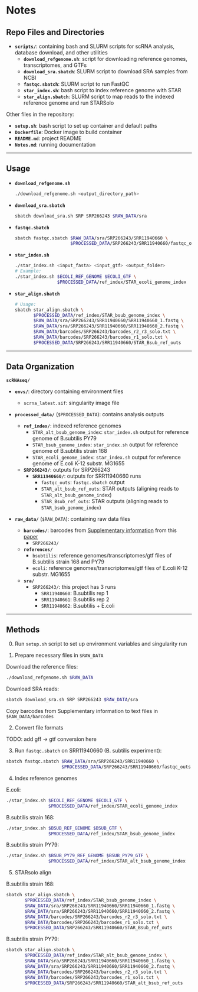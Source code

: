# Notes

## Repo Files and Directories

- **`scripts/`**: containing bash and SLURM scripts for scRNA analysis, database download, and other utilities  
  - **`download_refgenome.sh`**: script for downloading reference genomes, transcriptomes, and GTFs  
  - **`download_sra.sbatch`**: SLURM script to download SRA samples from NCBI  
  - **`fastqc.sbatch`**: SLURM script to run FastQC  
  - **`star_index.sh`**: bash script to index reference genome with STAR  
  - **`star_align.sbatch`**: SLURM script to map reads to the indexed reference genome and run STARSolo  

Other files in the repository:  
- **`setup.sh`**: bash script to set up container and default paths  
- **`Dockerfile`**: Docker image to build container  
- **`README.md`**: project README  
- **`Notes.md`**: running documentation  

---

## Usage

- **`download_refgenome.sh`**  
  ```bash
  ./download_refgenome.sh <output_directory_path>
  ```

- **`download_sra.sbatch`**  
  ```bash
  sbatch download_sra.sh SRP SRP266243 $RAW_DATA/sra
  ```

- **`fastqc.sbatch`**  
  ```bash
  sbatch fastqc.sbatch $RAW_DATA/sra/SRP266243/SRR11940660 \
                       $PROCESSED_DATA/SRP266243/SRR11940660/fastqc_outs
  ```

- **`star_index.sh`**  
  ```bash
  ./star_index.sh <input_fasta> <input_gtf> <output_folder>
  # Example:
  ./star_index.sh $ECOLI_REF_GENOME $ECOLI_GTF \
                  $PROCESSED_DATA/ref_index/STAR_ecoli_genome_index
  ```

- **`star_align.sbatch`**  
  ```bash
  # Usage:
  sbatch star_align.sbatch \
         $PROCESSED_DATA/ref_index/STAR_bsub_genome_index \
         $RAW_DATA/sra/SRP266243/SRR11940660/SRR11940660_1.fastq \
         $RAW_DATA/sra/SRP266243/SRR11940660/SRR11940660_2.fastq \
         $RAW_DATA/barcodes/SRP266243/barcodes_r2_r3_solo.txt \
         $RAW_DATA/barcodes/SRP266243/barcodes_r1_solo.txt \
         $PROCESSED_DATA/SRP266243/SRR11940660/STAR_Bsub_ref_outs
  ```

---

## Data Organization

**`scRNAseq/`**  
- **`envs/`**: directory containing environment files  
  - `scrna_latest.sif`: singularity image file  

- **`processed_data/`** (`$PROCESSED_DATA`): contains analysis outputs  
  - **`ref_index/`**: indexed reference genomes  
    - `STAR_alt_bsub_genome_index`: `star_index.sh` output for reference genome of B.subtilis PY79  
    - `STAR_bsub_genome_index`: `star_index.sh` output for reference genome of B.subtilis strain 168  
    - `STAR_ecoli_genome_index`: `star_index.sh` output for reference genome of E.coli K-12 substr. MG1655  
  - **`SRP266243/`**: outputs for SRP266243  
    - **`SRR11940660/`**: outputs for SRR11940660 runs  
      - `fastqc_outs`: `fastqc.sbatch` output  
      - `STAR_alt_bsub_ref_outs`: STAR outputs (aligning reads to `STAR_alt_bsub_genome_index`)  
      - `STAR_Bsub_ref_outs`: STAR outputs (aligning reads to `STAR_bsub_genome_index`)  

- **`raw_data/`** (`$RAW_DATA`): containing raw data files  
  - **`barcodes/`**: barcodes from [Supplementary information](https://static-content.springer.com/esm/art%3A10.1038%2Fs41596-024-01007-w/MediaObjects/41596_2024_1007_MOESM2_ESM.xlsx) from this [paper](https://www.nature.com/articles/nmeth.4220)  
    - `SRP266243/`  
  - **`references/`**  
    - `bsubtilis`: reference genomes/transcriptomes/gtf files of B.subtilis strain 168 and PY79  
    - `ecoli`: reference genomes/transcriptomes/gtf files of E.coli K-12 substr. MG1655  
  - **`sra/`**  
    - `SRP266243/`: this project has 3 runs  
      - `SRR11940660`: B.subtilis rep 1  
      - `SRR11940661`: B.subtilis rep 2  
      - `SRR11940662`: B.subtilis + E.coli  

---

## Methods

0. Run `setup.sh` script to set up environment variables and singularity run  

1. Prepare necessary files in `$RAW_DATA`  

Download the reference files:  
```bash
./download_refgenome.sh $RAW_DATA
```

Download SRA reads:  
```bash
sbatch download_sra.sh SRP SRP266243 $RAW_DATA/sra
```

Copy barcodes from Supplementary information to text files in `$RAW_DATA/barcodes`  

2. Convert file formats  

TODO: add gff -> gtf conversion here  

3. Run `fastqc.sbatch` on SRR11940660 (B. subtilis experiment):  
```bash
sbatch fastqc.sbatch $RAW_DATA/sra/SRP266243/SRR11940660 \
                     $PROCESSED_DATA/SRP266243/SRR11940660/fastqc_outs
```

4. Index reference genomes  

E.coli:  
```bash
./star_index.sh $ECOLI_REF_GENOME $ECOLI_GTF \
                $PROCESSED_DATA/ref_index/STAR_ecoli_genome_index
```

B.subtilis strain 168:  
```bash
./star_index.sh $BSUB_REF_GENOME $BSUB_GTF \
                $PROCESSED_DATA/ref_index/STAR_bsub_genome_index
```

B.subtilis strain PY79:  
```bash
./star_index.sh $BSUB_PY79_REF_GENOME $BSUB_PY79_GTF \
                $PROCESSED_DATA/ref_index/STAR_alt_bsub_genome_index
```

5. STARsolo align  

B.subtilis strain 168:  
```bash
sbatch star_align.sbatch \
       $PROCESSED_DATA/ref_index/STAR_bsub_genome_index \
       $RAW_DATA/sra/SRP266243/SRR11940660/SRR11940660_1.fastq \
       $RAW_DATA/sra/SRP266243/SRR11940660/SRR11940660_2.fastq \
       $RAW_DATA/barcodes/SRP266243/barcodes_r2_r3_solo.txt \
       $RAW_DATA/barcodes/SRP266243/barcodes_r1_solo.txt \
       $PROCESSED_DATA/SRP266243/SRR11940660/STAR_Bsub_ref_outs
```

B.subtilis strain PY79:  
```bash
sbatch star_align.sbatch \
       $PROCESSED_DATA/ref_index/STAR_alt_bsub_genome_index \
       $RAW_DATA/sra/SRP266243/SRR11940660/SRR11940660_1.fastq \
       $RAW_DATA/sra/SRP266243/SRR11940660/SRR11940660_2.fastq \
       $RAW_DATA/barcodes/SRP266243/barcodes_r2_r3_solo.txt \
       $RAW_DATA/barcodes/SRP266243/barcodes_r1_solo.txt \
       $PROCESSED_DATA/SRP266243/SRR11940660/STAR_alt_bsub_ref_outs
```